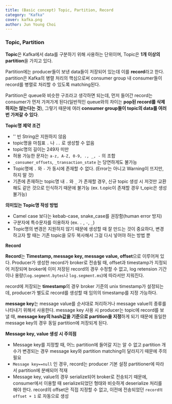 ```yaml
---
title: (Basic concept) Topic, Partition, Record
category: "Kafka"
cover: kafka.png
author: Jun Young Choi
---
```


### Topic, Partition

**Topic**은 Kafka에서 data를 구분하기 위해 사용하는 단위이며,  Topic은 **1개 이상의 partition**을 가지고 있다.

Partition에는 producer들이 보낸 data들이 저장되어 있는데 이를 **record**라고 한다. partition은 Kafka의 병렬 처리의 핵심으로써 consumer group 내 consumer들이 record를 병렬로 처리할 수 있도록 matching된다.

Partition은 queue와 비슷한 구조라고 생각하면 되는데, 먼저 들어간 record는 consumer가 먼저 가져가게 된다(일반적인 queue와의 차이는 **pop된 record를 삭제하지는 않는다는 것**), 그렇기 때문에 여러 **consumer group들이 topic의 data를 여러 번 가져갈 수 있다**.

**Topic명 제약 조건**

- '' 빈 String은 지원하지 않음
- topic명을 마침표 `.` 나 `..` 로 생성할 수 없음
- topic명의 길이는 249자 미만
- 허용 가능한 문자는 `a-z, A-Z, 0-9, ., _, -` 의 조합
- `_consumer_offsets`, `_transaction_state` 는 당연하게도 불가능
- Topic명에 `.` 와 `-` 가 동시에 존재할 수 없다. (Error는 아니고 Warning이 뜨지만, 하지 말 것)
- 기존에 존재하는 topic명 내 `.` 와 `_` 가 존재할 경우, 신규 topic 생성 시 저것만 교환해도 같은 것으로 인식하기 때문에 불가능 (ex. t.opic이 존재할 경우 t_opic은 생성 불가능)

**의미있는 Topic명 작성 방법**

- Camel case 보다는 kebab-case, snake_case를 권장함(human error 방지)
- 구분자에 특수문자를 이용하자 (ex. `.` , `-`, `_`)
- Topic명의 변경은 지원하지 않기 때문에 생성할 때 잘 만드는 것이 중요하다, 변경하고자 할 때는 기존 topic을 모두 복사해서 그걸 다시 넣어야 하는 방법 뿐

**Record**

**Record**는 **Timestamp, message key, message value, offset**으로 이루어져 있다. Producer가 생성한 record가 broker로 전송될 때, offset과 timestamp가 지정되어 저장되며 broker에 이미 저장된 record의 경우 수정할 수 없고, log retension 기간이나 용량(`log.segment.bytes`나 `log.segment.ms`)에 따라서만 지워진다.

record에 저장되는 **timestamp**의 경우 broker 기준의 unix timestamp가 설정되는데, producer가 별도로 record를 생성할 때 임의의 timestamp를 지정 가능하다.

**message key**는 message value를 순서대로 처리하거나 message value의 종류를 나타내기 위해서 사용한다. message key 사용 시 producer는 topic에 record를 보낼 때, **message key의 hash값을 기준으로 partition을 지정**하게 되기 때문에 동일한 message key의 경우 동일 partition에 저장되게 된다.

**Message key, value 생성 시 주의점**

- Message key를 지정할 때, 어느 partition에 들어갈 지는 알 수 없고 partition 개수가 변경되는 경우 message key와 partition matching이 달라지기 때문에 주의 필요
- `Message key==null` 인 경우, record는 producer 기본 설정 partitioner에 따라서 partition에 분배되어 적재
- Message key, value의 경우 serialize되어 broker로 전송되기 때문에, consumer에서 이용할 때 serialize되었던 형태와 비슷하게 deserialize 처리를 해야 한다. record의 offset은 직접 지정할 수 없고, 이전에 전송되었던 `record의 offset + 1` 로 자동으로 생성
